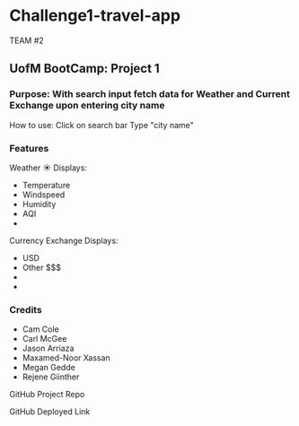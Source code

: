 # Challenge1-travel-app
TEAM #2 
 
## UofM BootCamp: Project 1

### Purpose: With search input fetch data for Weather and Current Exchange upon entering city name

How to use:
Click on search bar
Type  "city name" 

### Features
Weather ☀️ Displays:
 - Temperature 
 - Windspeed
 - Humidity
 - AQI
 - 


Currency Exchange  Displays:
 - USD 
 - Other $$$
 - 
 - 


### Credits
- Cam Cole
- Carl McGee
- Jason Arriaza
- Maxamed-Noor Xassan
- Megan Gedde
- Rejene Giinther


GitHub Project Repo


GitHub Deployed Link
